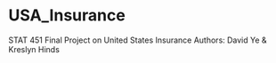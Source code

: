 # USA_Insurance
STAT 451 Final Project on United States Insurance
Authors: David Ye & Kreslyn Hinds
